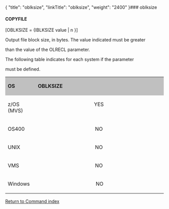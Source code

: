 {
    "title": "oblksize",
    "linkTitle": "oblksize",
    "weight": "2400"
}### <span id="oblksize"></span>oblksize

#### COPYFILE

\[OBLKSIZE = {IBLKSIZE value | n }\]

Output file block size, in bytes. The value indicated must be greater
than the value of the OLRECL parameter.  
The following table indicates for each system if the parameter
must be defined.

<table cellspacing="0" width="90%">
   <col/>
   <col/>
      <tr>
         <td bgcolor="#C0C0C0" valign="top" width="19%">
            <p><b>OS</b>
</p>
         </td>
         <td bgcolor="#C0C0C0" valign="top" width="81%">
            <p><b>OBLKSIZE</b> </p>
         </td>
      </tr>
      <tr>
         <td valign="top" width="19%">
            <p>z/OS (MVS)</p>
         </td>
         <td valign="top" width="81%">
<p align="center">YES </p>
         </td>
      </tr>
      <tr>
         <td valign="top" width="19%">
            <p>OS400 </p>
         </td>
         <td valign="top" width="81%">
<p align="center">NO </p>
         </td>
      </tr>
      <tr>
         <td valign="top" width="19%">
            <p>UNIX </p>
         </td>
         <td valign="top" width="81%">
<p align="center">NO </p>
         </td>
      </tr>
      <tr>
         <td valign="top" width="19%">
            <p>VMS </p>
         </td>
         <td valign="top" width="81%">
<p align="center">NO </p>
         </td>
      </tr>
      <tr>
         <td valign="top" width="19%">
            <p>Windows </p>
         </td>
         <td valign="top" width="81%">
<p align="center">NO</p>
         </td>
      </tr>
</table>

[Return to Command index](../../)
